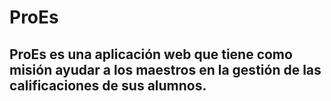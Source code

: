# ProEs

## ProEs es una aplicación web que tiene como misión ayudar a los maestros en la gestión de las calificaciones de sus alumnos.